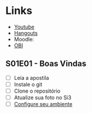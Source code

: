 # Links
- [Youtube](https://www.youtube.com/playlist?list=PLqwyjBSVOHRzgNEUNwc0hAHBOxy5M5JXW)
- [Hangouts](https://hangouts.google.com/group/wsUdaz37EtLqA5ni9)
- Moodle:  
- [OBI](https://olimpiada.ic.unicamp.br/pratique/pj/)

## S01E01 - Boas Vindas
- [ ] Leia a apostila
- [ ] Instale o git
- [ ] Clone o repositório
- [ ] Atualize sua foto no Si3
- [ ] [Configure seu ambiente](instalacao.md)